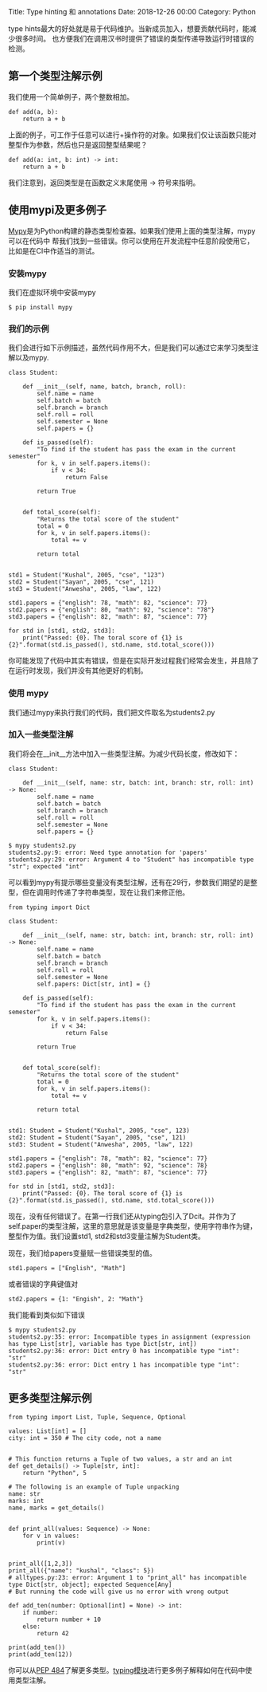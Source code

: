 Title:  Type hinting 和 annotations
Date: 2018-12-26 00:00
Category: Python

type hints最大的好处就是易于代码维护。当新成员加入，想要贡献代码时，能减少很多时间。
也方便我们在调用汉书时提供了错误的类型传递导致运行时错误的检测。

## 第一个类型注解示例

我们使用一个简单例子，两个整数相加。

    def add(a, b):
        return a + b

上面的例子，可工作于任意可以进行+操作符的对象。如果我们仅让该函数只能对整型作为参数，然后也只是返回整型结果呢？

    def add(a: int, b: int) -> int:
        return a + b

我们注意到，返回类型是在函数定义末尾使用 -> 符号来指明。

## 使用mypi及更多例子

[Mypy](https://mypy.rtfd.io/)是为Python构建的静态类型检查器。如果我们使用上面的类型注解，mypy可以在代码中
帮我们找到一些错误。你可以使用在开发流程中任意阶段使用它，比如是在CI中作适当的测试。

### 安装mypy

我们在虚拟环境中安装mypy

    $ pip install mypy

### 我们的示例

我们会进行如下示例描述，虽然代码作用不大，但是我们可以通过它来学习类型注解以及mypy.

    class Student:

        def __init__(self, name, batch, branch, roll):
            self.name = name
            self.batch = batch
            self.branch = branch
            self.roll = roll
            self.semester = None
            self.papers = {}

        def is_passed(self):
            "To find if the student has pass the exam in the current semester"
            for k, v in self.papers.items():
                if v < 34:
                    return False

            return True


        def total_score(self):
            "Returns the total score of the student"
            total = 0
            for k, v in self.papers.items():
                total += v

            return total


    std1 = Student("Kushal", 2005, "cse", "123")
    std2 = Student("Sayan", 2005, "cse", 121)
    std3 = Student("Anwesha", 2005, "law", 122)

    std1.papers = {"english": 78, "math": 82, "science": 77}
    std2.papers = {"english": 80, "math": 92, "science": "78"}
    std3.papers = {"english": 82, "math": 87, "science": 77}

    for std in [std1, std2, std3]:
        print("Passed: {0}. The toral score of {1} is {2}".format(std.is_passed(), std.name, std.total_score()))

你可能发现了代码中其实有错误，但是在实际开发过程我们经常会发生，并且除了在运行时发现，我们并没有其他更好的机制。

### 使用 mypy

我们通过mypy来执行我们的代码，我们把文件取名为students2.py

### 加入一些类型注解

我们将会在\__init__方法中加入一些类型注解。为减少代码长度，修改如下：

    class Student:

        def __init__(self, name: str, batch: int, branch: str, roll: int) -> None:
            self.name = name
            self.batch = batch
            self.branch = branch
            self.roll = roll
            self.semester = None
            self.papers = {}

    $ mypy students2.py 
    students2.py:9: error: Need type annotation for 'papers'
    students2.py:29: error: Argument 4 to "Student" has incompatible type "str"; expected "int"

可以看到mypy有提示哪些变量没有类型注解，还有在29行，参数我们期望的是整型，但在调用时传递了字符串类型，现在让我们来修正他。

    from typing import Dict

    class Student:

        def __init__(self, name: str, batch: int, branch: str, roll: int) -> None:
            self.name = name
            self.batch = batch
            self.branch = branch
            self.roll = roll
            self.semester = None
            self.papers: Dict[str, int] = {}

        def is_passed(self):
            "To find if the student has pass the exam in the current semester"
            for k, v in self.papers.items():
                if v < 34:
                    return False

            return True


        def total_score(self):
            "Returns the total score of the student"
            total = 0
            for k, v in self.papers.items():
                total += v

            return total


    std1: Student = Student("Kushal", 2005, "cse", 123)
    std2: Student = Student("Sayan", 2005, "cse", 121)
    std3: Student = Student("Anwesha", 2005, "law", 122)

    std1.papers = {"english": 78, "math": 82, "science": 77}
    std2.papers = {"english": 80, "math": 92, "science": 78}
    std3.papers = {"english": 82, "math": 87, "science": 77}

    for std in [std1, std2, std3]:
        print("Passed: {0}. The toral score of {1} is {2}".format(std.is_passed(), std.name, std.total_score()))

现在，没有任何错误了。在第一行我们还从typing包引入了Dcit。并作为了self.paper的类型注解，这里的意思就是该变量是字典类型，使用字符串作为键，整型作为值。我们设置std1, std2和std3变量注解为Student类。

现在，我们给papers变量赋一些错误类型的值。

    std1.papers = ["English", "Math"]

或者错误的字典键值对

    std2.papers = {1: "Engish", 2: "Math"}

我们能看到类似如下错误

    $ mypy students2.py
    students2.py:35: error: Incompatible types in assignment (expression has type List[str], variable has type Dict[str, int])
    students2.py:36: error: Dict entry 0 has incompatible type "int": "str"
    students2.py:36: error: Dict entry 1 has incompatible type "int": "str"


## 更多类型注解示例

    from typing import List, Tuple, Sequence, Optional

    values: List[int] = []
    city: int = 350 # The city code, not a name


    # This function returns a Tuple of two values, a str and an int
    def get_details() -> Tuple[str, int]:
        return "Python", 5

    # The following is an example of Tuple unpacking
    name: str
    marks: int
    name, marks = get_details()


    def print_all(values: Sequence) -> None:
        for v in values:
            print(v)


    print_all([1,2,3])
    print_all({"name": "kushal", "class": 5})
    # alltypes.py:23: error: Argument 1 to "print_all" has incompatible type Dict[str, object]; expected Sequence[Any]
    # But running the code will give us no error with wrong output

    def add_ten(number: Optional[int] = None) -> int:
        if number:
            return number + 10
        else:
            return 42

    print(add_ten())
    print(add_ten(12))

你可以从[PEP 484](https://www.python.org/dev/peps/pep-0484/)了解更多类型。[typing模块](https://docs.python.org/3/library/typing.html)进行更多例子解释如何在代码中使用类型注解。